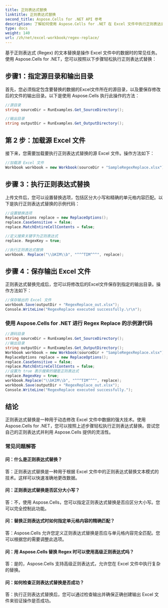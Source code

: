 ```yaml
---
title: 正则表达式替换
linktitle: 正则表达式替换
second_title: Aspose.Cells for .NET API 参考
description: 了解如何使用 Aspose.Cells for .NET 在 Excel 文件中执行正则表达式替换。
type: docs
weight: 140
url: /zh/net/excel-workbook/regex-replace/
---
```

基于正则表达式 (Regex) 的文本替换是操作 Excel 文件中的数据时的常见任务。使用 Aspose.Cells for .NET，您可以按照以下步骤轻松执行正则表达式替换：

## 步骤1：指定源目录和输出目录

首先，您必须指定包含要替换的数据的Excel文件所在的源目录，以及要保存修改后的文件的输出目录。以下是使用 Aspose.Cells 执行此操作的方法：

```csharp
//源目录
string sourceDir = RunExamples.Get_SourceDirectory();

//输出目录
string outputDir = RunExamples.Get_OutputDirectory();
```

## 第 2 步：加载源 Excel 文件

接下来，您需要加载要执行正则表达式替换的源 Excel 文件。操作方法如下：

```csharp
//加载源 Excel 文件
Workbook workbook = new Workbook(sourceDir + "SampleRegexReplace.xlsx");
```

## 步骤 3：执行正则表达式替换

上传文件后，您可以设置替换选项，包括区分大小写和精确的单元格内容匹配。以下是执行正则表达式替换的示例代码：

```csharp
//设置替换选项
ReplaceOptions replace = new ReplaceOptions();
replace.CaseSensitive = false;
replace.MatchEntireCellContents = false;

//定义搜索关键字为正则表达式
replace. RegexKey = true;

//执行正则表达式替换
workbook. Replace("\\bKIM\\b", "^^^TIM^^^", replace);
```

## 步骤 4：保存输出 Excel 文件

正则表达式替换完成后，您可以将修改后的Excel文件保存到指定的输出目录。操作方法如下：

```csharp
//保存输出的 Excel 文件
workbook.Save(outputDir + "RegexReplace_out.xlsx");
Console.WriteLine("RegexReplace executed successfully.\r\n");
```

### 使用 Aspose.Cells for .NET 进行 Regex Replace 的示例源代码 
```csharp
//源码目录
string sourceDir = RunExamples.Get_SourceDirectory();
//输出目录
string outputDir = RunExamples.Get_OutputDirectory();
Workbook workbook = new Workbook(sourceDir + "SampleRegexReplace.xlsx");
ReplaceOptions replace = new ReplaceOptions();
replace.CaseSensitive = false;
replace.MatchEntireCellContents = false;
//设置为 true 表示搜索的键是正则表达式
replace.RegexKey = true;
workbook.Replace("\\bKIM\\b", "^^^TIM^^^", replace);
workbook.Save(outputDir + "RegexReplace_out.xlsx");
Console.WriteLine("RegexReplace executed successfully.");
```

## 结论

正则表达式替换是一种用于动态修改 Excel 文件中数据的强大技术。使用 Aspose.Cells for .NET，您可以按照上述步骤轻松执行正则表达式替换。尝试您自己的正则表达式并利用 Aspose.Cells 提供的灵活性。

### 常见问题解答

#### 问：什么是正则表达式替换？
    
答：正则表达式替换是一种用于根据 Excel 文件中的正则表达式替换文本模式的技术。这样可以快速准确地更改数据。

#### 问：正则表达式替换是否区分大小写？
    
答：不，使用 Aspose.Cells，您可以指定正则表达式替换是否应区分大小写。您可以完全控制此功能。

#### 问：替换正则表达式时如何指定单元格内容的精确匹配？
    
答：Aspose.Cells 允许您定义正则表达式替换是否应与单元格内容完全匹配。您可以根据您的需要调整此选项。

#### 问：用 Aspose.Cells 替换 Regex 时可以使用高级正则表达式吗？
    
答：是的，Aspose.Cells 支持高级正则表达式，允许您在 Excel 文件中执行复杂的替换。

#### 问：如何检查正则表达式替换是否成功？
    
答：执行正则表达式替换后，您可以通过检查输出并确保正确创建输出 Excel 文件来验证操作是否成功。
	